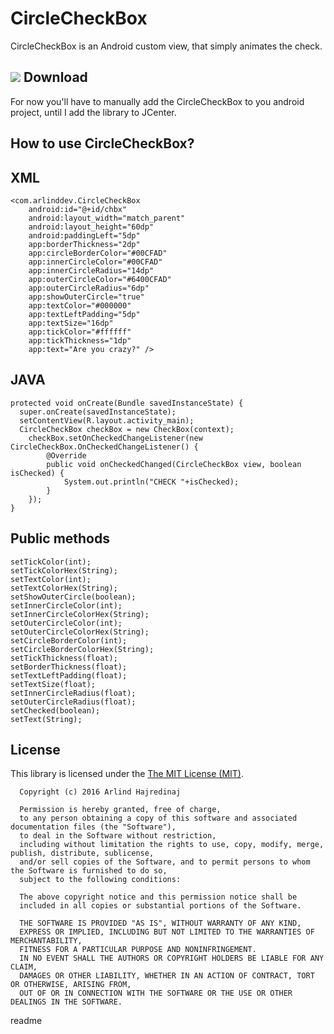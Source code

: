# CircleCheckBox
CircleCheckBox is an Android custom view, that simply animates the check.

![](https://media.giphy.com/media/Cq47G7jNXaGk/giphy.gif)
Download
--------
For now you'll have to manually add the CircleCheckBox to you android project, until I add the library to JCenter.

How to use CircleCheckBox?
--------

XML
--------
```
<com.arlinddev.CircleCheckBox
    android:id="@+id/chbx"
    android:layout_width="match_parent"
    android:layout_height="60dp"
    android:paddingLeft="5dp"
    app:borderThickness="2dp"
    app:circleBorderColor="#00CFAD"
    app:innerCircleColor="#00CFAD"
    app:innerCircleRadius="14dp"
    app:outerCircleColor="#6400CFAD"
    app:outerCircleRadius="6dp"
    app:showOuterCircle="true"
    app:textColor="#000000"
    app:textLeftPadding="5dp"
    app:textSize="16dp"
    app:tickColor="#ffffff"
    app:tickThickness="1dp"
    app:text="Are you crazy?" />
```
JAVA
--------
```
protected void onCreate(Bundle savedInstanceState) {
  super.onCreate(savedInstanceState);
  setContentView(R.layout.activity_main);
  CircleCheckBox checkBox = new CheckBox(context);
	checkBox.setOnCheckedChangeListener(new CircleCheckBox.OnCheckedChangeListener() {
	    @Override
	    public void onCheckedChanged(CircleCheckBox view, boolean isChecked) {
	        System.out.println("CHECK "+isChecked);
	    }
	});
} 
```
Public methods
--------
```
setTickColor(int);
setTickColorHex(String);
setTextColor(int);
setTextColorHex(String);
setShowOuterCircle(boolean);
setInnerCircleColor(int);
setInnerCircleColorHex(String);
setOuterCircleColor(int);
setOuterCircleColorHex(String);
setCircleBorderColor(int);
setCircleBorderColorHex(String);
setTickThickness(float);
setBorderThickness(float);
setTextLeftPadding(float);
setTextSize(float);
setInnerCircleRadius(float);
setOuterCircleRadius(float);
setChecked(boolean);
setText(String);
```
License
--------
This library is licensed under the [The MIT License (MIT)](https://opensource.org/licenses/MIT).
```
  Copyright (c) 2016 Arlind Hajredinaj

  Permission is hereby granted, free of charge,
  to any person obtaining a copy of this software and associated documentation files (the "Software"),
  to deal in the Software without restriction,
  including without limitation the rights to use, copy, modify, merge, publish, distribute, sublicense,
  and/or sell copies of the Software, and to permit persons to whom the Software is furnished to do so,
  subject to the following conditions:

  The above copyright notice and this permission notice shall be
  included in all copies or substantial portions of the Software.

  THE SOFTWARE IS PROVIDED "AS IS", WITHOUT WARRANTY OF ANY KIND,
  EXPRESS OR IMPLIED, INCLUDING BUT NOT LIMITED TO THE WARRANTIES OF MERCHANTABILITY,
  FITNESS FOR A PARTICULAR PURPOSE AND NONINFRINGEMENT.
  IN NO EVENT SHALL THE AUTHORS OR COPYRIGHT HOLDERS BE LIABLE FOR ANY CLAIM,
  DAMAGES OR OTHER LIABILITY, WHETHER IN AN ACTION OF CONTRACT, TORT OR OTHERWISE, ARISING FROM,
  OUT OF OR IN CONNECTION WITH THE SOFTWARE OR THE USE OR OTHER DEALINGS IN THE SOFTWARE.
```
  <tabTrigger>readme</tabTrigger>
